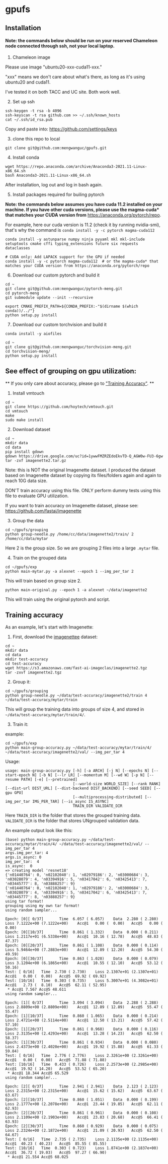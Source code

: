 # gpufs

## Installation

#### Note: the commands below should be run on your reserved Chameleon node connected through ssh, not your local laptop.

1. Chameleon image

Please use image "ubuntu20-xxx-cuda11-xxx."

"xxx" means we don't care about what's there, as long as it's using ubuntu20 and cuda11.

I've tested it on both TACC and UC site. Both work well.

2. Set up ssh
```
ssh-keygen -t rsa -b 4096
ssh-keyscan -t rsa github.com >> ~/.ssh/known_hosts
cat ~/.ssh/id_rsa.pub
```

Copy and paste into: https://github.com/settings/keys

3. clone this repo to local

```
git clone git@github.com:mengwanguc/gpufs.git
```

4. Install conda

```
wget https://repo.anaconda.com/archive/Anaconda3-2021.11-Linux-x86_64.sh
bash Anaconda3-2021.11-Linux-x86_64.sh
```
After installation, log out and log in bash again.

5. Install packages required for builing pytorch

**Note: the commands below assumes you have cuda 11.2 installed on your machine. If you have other cuda versions, please use the magma-cuda\* that matches your CUDA version from** https://anaconda.org/pytorch/repo.

For example, here our cuda version is 11.2 (check it by running nvidia-smi), that's why the command is `conda install -y -c pytorch magma-cuda112`

```
conda install -y astunparse numpy ninja pyyaml mkl mkl-include setuptools cmake cffi typing_extensions future six requests dataclasses

# CUDA only: Add LAPACK support for the GPU if needed
conda install -y -c pytorch magma-cuda112  # or the magma-cuda* that matches your CUDA version from https://anaconda.org/pytorch/repo
```


6. Download our custom pytorch and build it

```
cd ~
git clone git@github.com:mengwanguc/pytorch-meng.git
cd pytorch-meng
git submodule update --init --recursive

export CMAKE_PREFIX_PATH=${CONDA_PREFIX:-"$(dirname $(which conda))/../"}
python setup.py install
```

7. Download our custom torchvision and build it

```
conda install -y aiofiles

cd ~
git clone git@github.com:mengwanguc/torchvision-meng.git
cd torchvision-meng/
python setup.py install
```


## See effect of grouping on gpu utilization:

** If you only care about accuracy, please go to ["Training Accuracy"](#training-accuracy). **

1. Install vmtouch

```
cd ~
git clone https://github.com/hoytech/vmtouch.git
cd vmtouch
make
sudo make install
```

2. Download dataset

```
cd ~
mkdir data
cd data
pip install gdown
gdown https://drive.google.com/uc?id=1ywwFMZRZEdoEkvTD-Q_AGW0w-FU3-6gw
tar -zxf imagenette2.tar.gz
```
Note: this is NOT the original Imagenette dataset. I produced the dataset based on Imagenette dataset by copying its files/folders again and again to reach 10G data size.

DON'T train accuracy using this file.
ONLY perform dummy tests using this file to evaluate GPU utilization.

If you want to train accuracy on Imagenette dataset, please see: https://github.com/fastai/imagenette

3. Group the data

```
cd ~/gpufs/grouping
python group-needle.py /home/cc/data/imagenette2/train/ 2 /home/cc/data/mytar
```
Here 2 is the group size. So we are grouping 2 files into a large `.mytar` file.

4. Train on the grouped data

```
cd ~/gpufs/exp
python main-mytar.py -a alexnet --epoch 1 --img_per_tar 2
```
This will train based on group size 2.

```
python main-original.py --epoch 1 -a alexnet ~/data/imagenette2
```
This will train using the original pytorch and script.

## Training accuracy

As an example, let's start with Imagenette:

1. First, download the [imagenettee](https://github.com/fastai/imagenette) dataset:

```
cd ~
mkdir data
cd data
mkdir test-accuracy
cd test-accuracy
wget https://s3.amazonaws.com/fast-ai-imageclas/imagenette2.tgz
tar -zxvf imagenette2.tgz
```

2. Group it:

```
cd ~/gpufs/grouping
python group-needle.py ~/data/test-accuracy/imagenette2/train 4 ~/data/test-accuracy/mytar/train
```

This will group the training data into groups of size 4, and stored in `~/data/test-accuracy/mytar/train/4/`.

3. Train it:

example:


```
cd ~/gpufs/exp
python main-group-accuracy.py ~/data/test-accuracy/mytar/train/4/ ~/data/test-accuracy/imagenette2/val/ --img_per_tar 4
```

Usage:

```
usage: main-group-accuracy.py [-h] [-a ARCH] [-j N] [--epochs N] [--start-epoch N] [-b N] [--lr LR] [--momentum M] [--wd W] [-p N] [--resume PATH] [-e] [--pretrained]
                              [--world-size WORLD_SIZE] [--rank RANK] [--dist-url DIST_URL] [--dist-backend DIST_BACKEND] [--seed SEED] [--gpu GPU]
                              [--multiprocessing-distributed] [--img_per_tar IMG_PER_TAR] [--is_async IS_ASYNC]
                              TRAIN_DIR VALIDATE_DIR

```
Here `TRAIN_DIR` is the folder that stores the grouped training data. `VALIDATE_DIR` is the folder that stores UNgrouped validation data.

An example output look like this:

```
(base) python main-group-accuracy.py ~/data/test-accuracy/mytar/train/4/ ~/data/test-accuracy/imagenette2/val/ --img_per_tar 4
args.img_per_tar: 4
args.is_async: 0
img_per_tar:  4
is_async:  0
=> creating model 'resnet18'
{'n01440764': 0, 'n02102040': 1, 'n02979186': 2, 'n03000684': 3, 'n03028079': 4, 'n03394916': 5, 'n03417042': 6, 'n03425413': 7, 'n03445777': 8, 'n03888257': 9}
{'n01440764': 0, 'n02102040': 1, 'n02979186': 2, 'n03000684': 3, 'n03028079': 4, 'n03394916': 5, 'n03417042': 6, 'n03425413': 7, 'n03445777': 8, 'n03888257': 9}
using tar format!
grouping using my own tar format!
using random sampler...

Epoch: [0][ 0/37]       Time  6.057 ( 6.057)    Data  2.280 ( 2.280)    Loss 7.1222e+00 (7.1222e+00)    Acc@1   0.00 (  0.00)   Acc@5   0.00 (  0.00)
Epoch: [0][10/37]       Time  0.861 ( 1.332)    Data  0.000 ( 0.211)    Loss 1.2117e+01 (6.5338e+00)    Acc@1  10.16 ( 12.78)   Acc@5  48.83 ( 47.37)
Epoch: [0][20/37]       Time  0.861 ( 1.108)    Data  0.000 ( 0.114)    Loss 5.9464e+00 (7.2883e+00)    Acc@1  12.89 ( 12.20)   Acc@5  54.30 ( 49.59)
Epoch: [0][30/37]       Time  0.863 ( 1.028)    Data  0.000 ( 0.079)    Loss 3.1204e+00 (6.1865e+00)    Acc@1  10.55 ( 12.10)   Acc@5  53.12 ( 50.16)
Test: [ 0/16]   Time  2.730 ( 2.730)    Loss 2.1307e+01 (2.1307e+01)    Acc@1   0.00 (  0.00)   Acc@5  69.92 ( 69.92)
Test: [10/16]   Time  0.303 ( 0.735)    Loss 5.3007e+01 (4.3082e+01)    Acc@1   2.73 (  8.10)   Acc@5  62.11 ( 52.95)
 * Acc@1 7.567 Acc@5 48.611
using random sampler...

Epoch: [1][ 0/37]       Time  3.094 ( 3.094)    Data  2.288 ( 2.288)    Loss 2.8809e+00 (2.8809e+00)    Acc@1  12.89 ( 12.89)   Acc@5  55.47 ( 55.47)
Epoch: [1][10/37]       Time  0.860 ( 1.065)    Data  0.000 ( 0.214)    Loss 2.4721e+00 (2.5114e+00)    Acc@1  12.50 ( 13.21)   Acc@5  57.42 ( 57.10)
Epoch: [1][20/37]       Time  0.861 ( 0.968)    Data  0.000 ( 0.116)    Loss 2.3135e+00 (2.4293e+00)    Acc@1  13.28 ( 14.23)   Acc@5  62.50 ( 58.37)
Epoch: [1][30/37]       Time  0.861 ( 0.934)    Data  0.000 ( 0.080)    Loss 2.4373e+00 (2.4020e+00)    Acc@1  19.92 ( 15.88)   Acc@5  61.33 ( 59.84)
Test: [ 0/16]   Time  2.776 ( 2.776)    Loss 2.3261e+00 (2.3261e+00)    Acc@1   0.00 (  0.00)   Acc@5  71.88 ( 71.88)
Test: [10/16]   Time  0.433 ( 0.726)    Loss 2.2573e+00 (2.2985e+00)    Acc@1  19.92 ( 14.20)   Acc@5  53.52 ( 65.20)
 * Acc@1 18.344 Acc@5 65.529
using random sampler...

Epoch: [2][ 0/37]       Time  2.941 ( 2.941)    Data  2.123 ( 2.123)    Loss 2.2315e+00 (2.2315e+00)    Acc@1  15.62 ( 15.62)   Acc@5  63.67 ( 63.67)
Epoch: [2][10/37]       Time  0.860 ( 1.051)    Data  0.000 ( 0.199)    Loss 2.1777e+00 (2.2078e+00)    Acc@1  23.44 ( 19.85)   Acc@5  62.11 ( 62.93)
Epoch: [2][20/37]       Time  0.861 ( 0.961)    Data  0.000 ( 0.108)    Loss 2.1109e+00 (2.1903e+00)    Acc@1  23.83 ( 20.68)   Acc@5  66.41 ( 63.93)
Epoch: [2][30/37]       Time  0.860 ( 0.929)    Data  0.000 ( 0.075)    Loss 2.2324e+00 (2.1872e+00)    Acc@1  21.09 ( 20.93)   Acc@5  62.50 ( 64.67)
Test: [ 0/16]   Time  2.735 ( 2.735)    Loss 2.1135e+00 (2.1135e+00)    Acc@1  40.23 ( 40.23)   Acc@5  85.55 ( 85.55)
Test: [10/16]   Time  0.303 ( 0.723)    Loss 1.8741e+00 (2.1837e+00)    Acc@1  36.72 ( 19.03)   Acc@5  97.27 ( 66.90)
 * Acc@1 21.554 Acc@5 68.025
```


